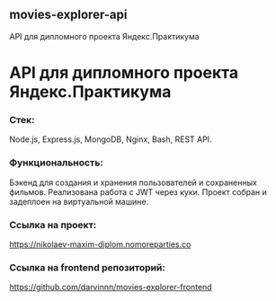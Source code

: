 ## movies-explorer-api

API для дипломного проекта Яндекс.Практикума

# API для дипломного проекта Яндекс.Практикума

### Стек: 
Node.js, Express.js, MongoDB, Nginx, Bash, REST API.

### Функциональность:
Бэкенд для создания и хранения пользователей и сохраненных фильмов. Реализована работа с JWT через куки. Проект собран и задеплоен на виртуальной машине.

### Ссылка на проект:

https://nikolaev-maxim-diplom.nomoreparties.co

### Ссылка на frontend репозиторий:

https://github.com/darvinnn/movies-explorer-frontend

